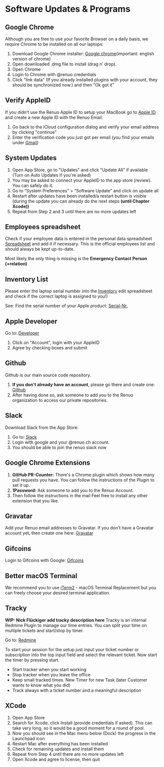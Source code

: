 # Software Updates & Programs

## Google Chrome

Although you are free to use your favorite Browser on a daily basis, we require Chrome to be installed on all our laptops:

1. Download Google Chrome installer: [Google chrome](https://google.com/chrome)(important: english version of chrome)
2. Open downloaded .dmg file to install (drag n’ drop).
3. Open Chrome
4. Login to Chrome with @renuo credentials
5. Click "link data" (If you already installed plugins with your account, they should be synchronized now.) and then "Ok got it"

## Verify AppleID

If you didn’t use the Renuo Apple ID to setup your MacBook go to [Apple ID](https://appleid.apple.com/) and create a new Apple ID with the Renuo Email.

1. Go back to the iCloud configuration dialog and verify your email address by clicking "continue"
2. Enter the verification code you just got per email (you find your emails under [Gmail](https://gmail.com))

## System Updates

1. Open App Store, go to "Updates" and click "Update All" if available (Turn on Auto Updates if you're asked)
2. You may be asked to connect your AppleID to the app store (review). You can safely do it.
3. Go to “System Preferences” > “Software Update” and click on update all
4. Restart after updates have been installed/a restart button is visible (during the update you can already do the next steps **(until Chapter Xcode))**
5. Repeat from Step 2 and 3 until there are no more updates left

## Employees spreadsheet

Check if your employee data is entered in the personal data spreadsheet [Spreadsheet](https://docs.google.com/a/renuo.ch/spreadsheets/d/1rJFJQCgpz6GajMlGf0anKwVl5AY6TrYjMnJ4W-_0MK4/edit?usp=sharing) and add it if necessary. This is the official employees list and should always be kept up-to-date.

Most likely the only thing is missing is the **Emergency Contact Person (+relation)**

## Inventory List

Please enter the laptop serial number into the [Inventory](https://docs.google.com/spreadsheets/u/0/d/1Cc-KOhiQG0gZQlPlcHkyDlZJ1kDIOBK_QqePQasX9OQ/) edit spreadsheet and check if the correct laptop is assigned to you!)

See: Find the serial number of your Apple product: [Serial-Nr.](https://support.apple.com/en-us/HT204308)

## Apple Developer

Go to: [Developer](https://developer.apple.com)

1. Click on "Account", login with your AppleID
2. Agree by checking boxes and submit

## Github

Github is our main source code repository.

1. **If you don't already have an account**, please go there and create one: [Github](https://github.com)
2. After having done so, ask someone to add you to the Renuo organization to access our private repositories.

## Slack

Download Slack from the App Store:

1. Go to: [Slack](https://slack.com)
2. Login with google and your @renuo.ch account.
3. You should be able to join the renuo slack now

## Google Chrome Extensions

1. **GitHub PR-Counter:** There's a Chrome plugin which shows how many pull requests you have. You can follow the instructions of the Plugin to set it up.
2. **1Password:** Ask someone to add you to the Renuo Account.
3. Then follow the instructions in the mail
Feel free to install any other extension that you like.

## Gravatar

Add your Renuo email addresses to Gravatar. If you don't have a Gravatar account yet, then create one here: [Gravatar](https://en.gravatar.com/)

## Gifcoins

Login to Gifcoins with Google: [Gifcoins](https://gifcoins.io/)

## Better macOS Terminal

We recommend you to use [iTerm2](https://iterm2.com/iTerm2) - macOS Terminal Replacement but you can freely choose your desired terminal application.

## Tracky

**WIP: Nick Flückiger add tracky description here**
Tracky is an internal Redmine Plugin to manage our time entries. You can split your time on multiple tickets and start/stop by timer.

Go to: [Redmine](https://redmine.renuo.ch/timer_sessions)

To start your session for the setup just input your ticket number or subscription into the top input field and select the relevant ticket. Now start the timer by pressing start.

- Start tracker when you start working
- Stop tracker when you leave the office
- Keep small tracked times. New Timer for new Task (later Customer wants to know what you did)
- Track always with a ticket number and a meaningful description

## XCode

1. Open App Store
2. Search for Xcode, click Install (provide credentials if asked). This can take very long, so it would be a good moment for a round of pool.
3. Now you should see in the Mac menu below (Dock) the progress in the Launchpad icon
4. Restart Mac after everything has been installed
5. Check for remaining updates and install them
6. Repeat from Step 4 until there are no more updates left
7. Open Xcode and agree to license, then quit

